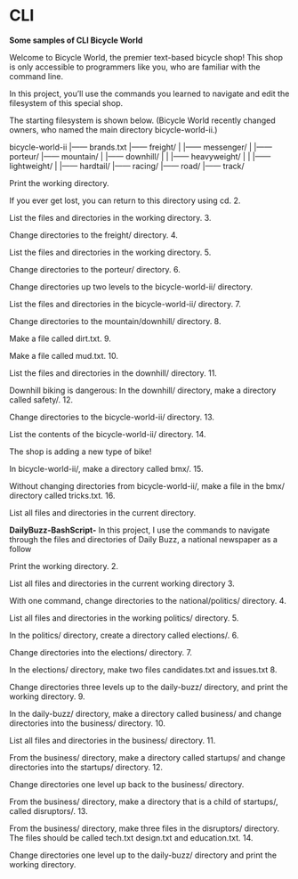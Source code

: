 # CLI
**Some samples of CLI Bicycle World**

Welcome to Bicycle World, the premier text-based bicycle shop! This shop is only accessible to programmers like you, who are familiar with the command line.

In this project, you’ll use the commands you learned to navigate and edit the filesystem of this special shop.

The starting filesystem is shown below. (Bicycle World recently changed owners, who named the main directory bicycle-world-ii.)

bicycle-world-ii |—— brands.txt |—— freight/ | |—— messenger/ | |—— porteur/ |—— mountain/ | |—— downhill/ | | |—— heavyweight/ | | |—— lightweight/ | |—— hardtail/ |—— racing/ |—— road/ |—— track/

Print the working directory.

If you ever get lost, you can return to this directory using cd. 2.

List the files and directories in the working directory. 3.

Change directories to the freight/ directory. 4.

List the files and directories in the working directory. 5.

Change directories to the porteur/ directory. 6.

Change directories up two levels to the bicycle-world-ii/ directory.

List the files and directories in the bicycle-world-ii/ directory. 7.

Change directories to the mountain/downhill/ directory. 8.

Make a file called dirt.txt. 9.

Make a file called mud.txt. 10.

List the files and directories in the downhill/ directory. 11.

Downhill biking is dangerous: In the downhill/ directory, make a directory called safety/. 12.

Change directories to the bicycle-world-ii/ directory. 13.

List the contents of the bicycle-world-ii/ directory. 14.

The shop is adding a new type of bike!

In bicycle-world-ii/, make a directory called bmx/. 15.

Without changing directories from bicycle-world-ii/, make a file in the bmx/ directory called tricks.txt. 16.

List all files and directories in the current directory.


**DailyBuzz-BashScript-**
In this project, I use the commands to navigate through the files and directories of Daily Buzz, a national newspaper as a follow

Print the working directory. 2.

List all files and directories in the current working directory 3.

With one command, change directories to the national/politics/ directory. 4.

List all files and directories in the working politics/ directory. 5.

In the politics/ directory, create a directory called elections/. 6.

Change directories into the elections/ directory. 7.

In the elections/ directory, make two files candidates.txt and issues.txt 8.

Change directories three levels up to the daily-buzz/ directory, and print the working directory. 9.

In the daily-buzz/ directory, make a directory called business/ and change directories into the business/ directory. 10.

List all files and directories in the business/ directory. 11.

From the business/ directory, make a directory called startups/ and change directories into the startups/ directory. 12.

Change directories one level up back to the business/ directory.

From the business/ directory, make a directory that is a child of startups/, called disruptors/. 13.

From the business/ directory, make three files in the disruptors/ directory. The files should be called tech.txt design.txt and education.txt. 14.

Change directories one level up to the daily-buzz/ directory and print the working directory.
